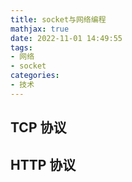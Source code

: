 ```yaml
---
title: socket与网络编程
mathjax: true
date: 2022-11-01 14:49:55
tags:
- 网络
- socket
categories:
- 技术
---
```


## TCP 协议



## HTTP 协议
